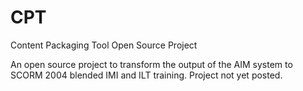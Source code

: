 CPT
===

Content Packaging Tool Open Source Project

An open source project to transform the output of the AIM system to SCORM 2004 blended IMI and ILT training.  Project not yet posted.
